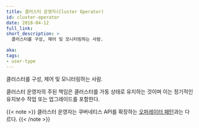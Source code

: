 ```yaml
---
title: 클러스터 운영자(Cluster Operator)
id: cluster-operator
date: 2018-04-12
full_link: 
short_description: >
  클러스터를 구성, 제어 및 모니터링하는 사람.

aka: 
tags:
- user-type
---
```

 클러스터를 구성, 제어 및 모니터링하는 사람.

<!--more--> 

클러스터 운영자의 주된 책임은 클러스터를 가동 상태로 유지하는 것이며 이는 정기적인 유지보수 작업 또는 업그레이드를 포함한다.<br>

{{< note >}}
클러스터 운영자는 쿠버네티스 API를 확장하는 [오퍼레이터 패턴](https://www.redhat.com/ko/technologies/cloud-computing/openshift/what-are-openshift-operators)과는 다르다.
{{< /note >}}
